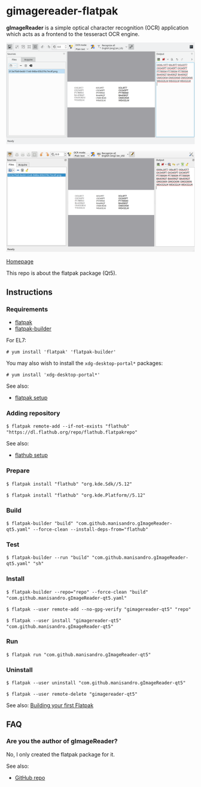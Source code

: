 # gimagereader-flatpak

**gImageReader** is a simple optical character recognition (OCR) application which acts as a frontend to the tesseract OCR engine.

![gimagereader-qt5-flatpak screenshot](gimagereader-qt5-flatpak.png)

![gimagereader-qt5-gnome-flatpak screenshot](gimagereader-qt5-gnome-flatpak.png)

[Homepage](https://github.com/manisandro/gImageReader)

This repo is about the flatpak package (Qt5).

## Instructions

### Requirements

* [flatpak](https://github.com/flatpak/flatpak)
* [flatpak-builder](https://github.com/flatpak/flatpak-builder)

For EL7:

```
# yum install 'flatpak' 'flatpak-builder'
```

You may also wish to install the `xdg-desktop-portal*` packages:

```
# yum install 'xdg-desktop-portal*'
```

See also:

* [flatpak setup](https://flatpak.org/setup)

### Adding repository

```
$ flatpak remote-add --if-not-exists "flathub" "https://dl.flathub.org/repo/flathub.flatpakrepo"
```

See also:

* [flathub setup](http://docs.flatpak.org/en/latest/using-flatpak.html#add-a-remote)

### Prepare

```
$ flatpak install "flathub" "org.kde.Sdk//5.12"
```

```
$ flatpak install "flathub" "org.kde.Platform//5.12"
```

### Build

```
$ flatpak-builder "build" "com.github.manisandro.gImageReader-qt5.yaml" --force-clean --install-deps-from="flathub"
```

### Test

```
$ flatpak-builder --run "build" "com.github.manisandro.gImageReader-qt5.yaml" "sh"
```

### Install

```
$ flatpak-builder --repo="repo" --force-clean "build" "com.github.manisandro.gImageReader-qt5.yaml"
```

```
$ flatpak --user remote-add --no-gpg-verify "gimagereader-qt5" "repo"
```

```
$ flatpak --user install "gimagereader-qt5" "com.github.manisandro.gImageReader-qt5"
```

### Run

```
$ flatpak run "com.github.manisandro.gImageReader-qt5"
```

### Uninstall

```
$ flatpak --user uninstall "com.github.manisandro.gImageReader-qt5"
```

```
$ flatpak --user remote-delete "gimagereader-qt5"
```

See also: [Building your first Flatpak](http://docs.flatpak.org/en/latest/first-build.html)

## FAQ

### Are you the author of gImageReader?

No, I only created the flatpak package for it.

See also:

* [GitHub repo](https://github.com/manisandro/gImageReader)

